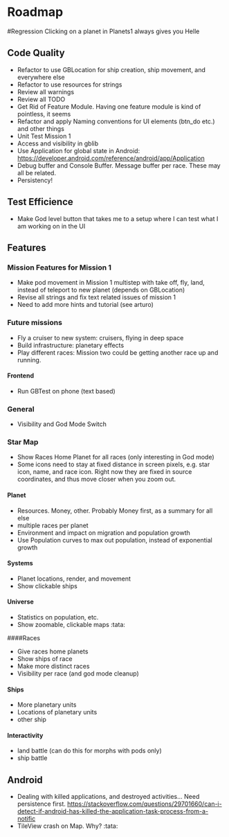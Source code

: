 
# Roadmap

#Regression
Clicking on a planet in Planets1 always gives you Helle

## Code Quality
* Refactor to use GBLocation for ship creation, ship movement, and everywhere else
* Refactor to use resources for strings
* Review all warnings
* Review all TODO
* Get Rid of Feature Module. Having one feature module is kind of pointless, it seems
* Refactor and apply Naming conventions for UI elements (btn_do etc.) and other things
* Unit Test Mission 1
* Access and visibility in gblib
* Use Application for global state in Android: https://developer.android.com/reference/android/app/Application
* Debug buffer and Console Buffer. Message buffer per race. These may all be related.
* Persistency!

## Test Efficience
* Make God level button that takes me to a setup where I can test what I am working on in the UI

## Features

### Mission Features for Mission 1
* Make pod movement in Mission 1 multistep with take off, fly, land, instead of teleport to new planet (depends on GBLocation)
* Revise all strings and fix text related issues of mission 1
* Need to add more hints and tutorial (see arturo)

### Future missions
* Fly a cruiser to new system: cruisers, flying in deep space
* Build infrastructure: planetary effects
* Play different races: Mission two could be getting another race up and running.

#### Frontend
* Run GBTest on phone (text based)

### General
* Visibility and God Mode Switch

### Star Map
* Show Races Home Planet for all races (only interesting in God mode)
* Some icons need to stay at fixed distance in screen pixels, e.g. star icon, name, and race icon. 
Right now they are fixed in source coordinates, and thus move closer when you zoom out.

#### Planet
* Resources. Money, other. Probably Money first, as a summary for all else
* multiple races per planet
* Environment and impact on migration and population growth
* Use Population curves to max out population, instead of exponential growth

#### Systems
* Planet locations, render, and movement
* Show clickable ships

#### Universe
* Statistics on population, etc.
* Show zoomable, clickable maps  :tata:

####Races
* Give races home planets
* Show ships of race
* Make more distinct races
* Visibility per race (and god mode cleanup)

#### Ships
* More planetary units
* Locations of planetary units
* other ship

#### Interactivity
* land battle (can do this for morphs with pods only)
* ship battle


## Android 
* Dealing with killed applications, and destroyed activities... Need persistence first.
https://stackoverflow.com/questions/29701660/can-i-detect-if-android-has-killed-the-application-task-process-from-a-notific
* TileView crash on Map. Why? :tata: